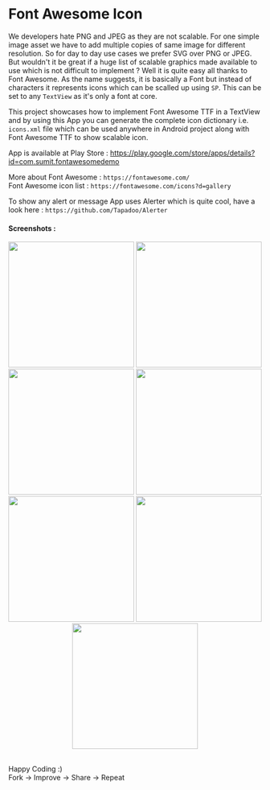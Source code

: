 # Font Awesome Icon
We developers hate PNG and JPEG as they are not scalable. For one simple image asset we have to add multiple copies of same image for different resolution. So for day to day use cases we prefer SVG over PNG or JPEG. But wouldn't it be great if a huge list of scalable graphics made available to use which is not difficult to implement ? Well it is quite easy all thanks to Font Awesome. As the name suggests, it is basically a Font but instead of characters it represents icons which can be scalled up using `SP`. This can be set to any `TextView` as it's only a font at core.

This project showcases how to implement Font Awesome TTF in a TextView and by using this App you can generate the complete icon dictionary i.e. `icons.xml` file which can be used anywhere in Android project along with Font Awesome TTF to show scalable icon. 

App is available at Play Store : https://play.google.com/store/apps/details?id=com.sumit.fontawesomedemo

More about Font Awesome : `https://fontawesome.com/` <br />
Font Awesome icon list : `https://fontawesome.com/icons?d=gallery`

To show any alert or message App uses Alerter which is quite cool, have a look here : `https://github.com/Tapadoo/Alerter`

#### Screenshots :

<p align="center">
  <img src="https://github.com/sumitsahoo/FontAwesomeIcon/blob/master/screenshots/Screenshot_20170808-152138.png" width="250"/>
  <img src="https://github.com/sumitsahoo/FontAwesomeIcon/blob/master/screenshots/Screenshot_20170808-152147.png" width="250"/>
  <img src="https://github.com/sumitsahoo/FontAwesomeIcon/blob/master/screenshots/Screenshot_20170808-152220.png" width="250"/>
  <img src="https://github.com/sumitsahoo/FontAwesomeIcon/blob/master/screenshots/Screenshot_20170808-152230.png" width="250"/>
  <img src="https://github.com/sumitsahoo/FontAwesomeIcon/blob/master/screenshots/Screenshot_20170808-152244.png" width="250"/>
  <img src="https://github.com/sumitsahoo/FontAwesomeIcon/blob/master/screenshots/Screenshot_20170808-152256.png" width="250"/>
  <img src="https://github.com/sumitsahoo/FontAwesomeIcon/blob/master/screenshots/Screenshot_20170808-153903.png" width="250"/>
</p><br />
Happy Coding :) <br /> 
Fork -> Improve -> Share -> Repeat

